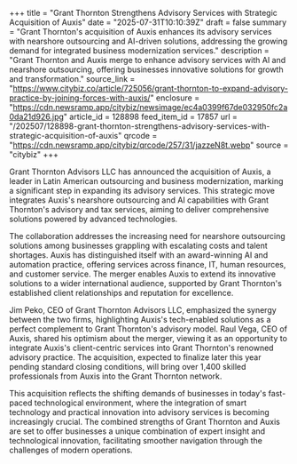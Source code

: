 +++
title = "Grant Thornton Strengthens Advisory Services with Strategic Acquisition of Auxis"
date = "2025-07-31T10:10:39Z"
draft = false
summary = "Grant Thornton's acquisition of Auxis enhances its advisory services with nearshore outsourcing and AI-driven solutions, addressing the growing demand for integrated business modernization services."
description = "Grant Thornton and Auxis merge to enhance advisory services with AI and nearshore outsourcing, offering businesses innovative solutions for growth and transformation."
source_link = "https://www.citybiz.co/article/725056/grant-thornton-to-expand-advisory-practice-by-joining-forces-with-auxis/"
enclosure = "https://cdn.newsramp.app/citybiz/newsimage/ec4a0399f67de032950fc2a0da21d926.jpg"
article_id = 128898
feed_item_id = 17857
url = "/202507/128898-grant-thornton-strengthens-advisory-services-with-strategic-acquisition-of-auxis"
qrcode = "https://cdn.newsramp.app/citybiz/qrcode/257/31/jazzeN8t.webp"
source = "citybiz"
+++

<p>Grant Thornton Advisors LLC has announced the acquisition of Auxis, a leader in Latin American outsourcing and business modernization, marking a significant step in expanding its advisory services. This strategic move integrates Auxis's nearshore outsourcing and AI capabilities with Grant Thornton's advisory and tax services, aiming to deliver comprehensive solutions powered by advanced technologies.</p><p>The collaboration addresses the increasing need for nearshore outsourcing solutions among businesses grappling with escalating costs and talent shortages. Auxis has distinguished itself with an award-winning AI and automation practice, offering services across finance, IT, human resources, and customer service. The merger enables Auxis to extend its innovative solutions to a wider international audience, supported by Grant Thornton's established client relationships and reputation for excellence.</p><p>Jim Peko, CEO of Grant Thornton Advisors LLC, emphasized the synergy between the two firms, highlighting Auxis's tech-enabled solutions as a perfect complement to Grant Thornton's advisory model. Raul Vega, CEO of Auxis, shared his optimism about the merger, viewing it as an opportunity to integrate Auxis's client-centric services into Grant Thornton's renowned advisory practice. The acquisition, expected to finalize later this year pending standard closing conditions, will bring over 1,400 skilled professionals from Auxis into the Grant Thornton network.</p><p>This acquisition reflects the shifting demands of businesses in today's fast-paced technological environment, where the integration of smart technology and practical innovation into advisory services is becoming increasingly crucial. The combined strengths of Grant Thornton and Auxis are set to offer businesses a unique combination of expert insight and technological innovation, facilitating smoother navigation through the challenges of modern operations.</p>